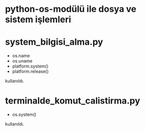# python-os-modülü ile dosya ve sistem işlemleri

# system_bilgisi_alma.py

+ os.name
+ os.uname
+ platform.system()
+ platform.release()

kullanıldı.

# terminalde_komut_calistirma.py

+ os.system()

kullanıldı.
